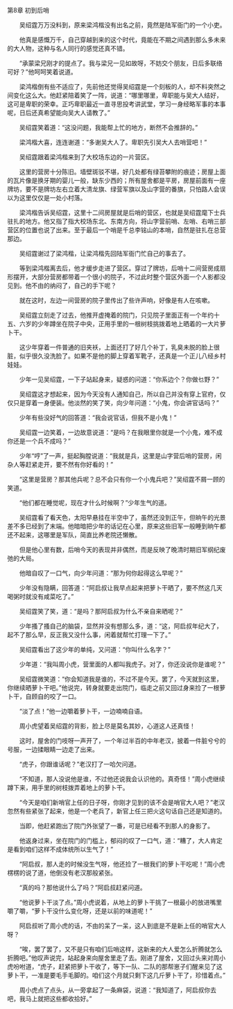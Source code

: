 第8章 初到后哨

　　吴绍霆万万没料到，原来梁鸿楷没有出名之前，竟然是陆军衙门的一个小吏。

　　他真是感慨万千，自己穿越到来的这个时代，竟能在不期之间遇到那么多未来的大人物，这种与名人同行的感觉还真不错。

　　“承蒙梁兄刚才的提点了。我与梁兄一见如故呀，不妨交个朋友，日后多联络可好？”他呵呵笑着说道。

　　梁鸿楷倒有些不适应了，先前他还觉得吴绍霆是一个刻板的人，却不料突然之间变化这么大。他赶紧陪着笑了一阵，说道：“哪里哪里，卑职能与吴大人结好，这可是卑职的荣幸。正巧卑职最近一直寻思投考讲武堂，学习一身经略军事的本事呢，日后还真希望能向吴大人请教了。”

　　吴绍霆笑着道：“这没问题，我能帮上忙的地方，断然不会推辞的。”

　　梁鸿楷大喜，连连谢道：“多谢吴大人了。卑职先引吴大人去哨营吧！”

　　吴绍霆跟着梁鸿楷来到了大校场东边的一片营区。

　　这里的营房十分陈旧。墙壁斑驳不堪，好几处都有绿苔攀附的痕迹；房屋上面的瓦片像是换牙期的婴儿一般，缺东少西的；所有屋舍都是平房，房屋前面有一座牌坊，要不是牌坊左右立着大清龙旗、绿营军旗以及山字营的番旗，只怕路人会误以为这里仅仅是一处小村落。

　　梁鸿楷告诉吴绍霆，这里十二间房屋就是后哨的营区，也就是吴绍霆麾下士兵驻扎的地方。他又指了指大校场东北、东南方向，将山字营前哨、左哨、右哨三部营区的位置也说了出来。至于最后一个哨是千总李铭山的本哨，自然是驻扎在总营那边。

　　吴绍霆谢过了梁鸿楷，让梁鸿楷先回陆军衙门忙自己的事去了。

　　等到梁鸿楷离去后，他才缓步走进了营区。穿过了牌坊，后哨十二间营房成扇形摆开，大部分营房都带着一个很小的院子，不过此时整个营区外面一个人影都没见到。他不由的纳闷了，自己的手下呢？

　　就在这时，左边一间营房的院子里传出了些许声响，好像是有人在咳嗽。

　　吴绍霆立刻走了过去，他推开虚掩着的院门，只见院子里面正有一个年约十五、六岁的少年蹲坐在院子中央，正用手里的一根树枝挑拨着地上晒着的一大片萝卜干。

　　这少年穿着一件普通的旧夹袄，上面还打了好几个补丁，乳臭未脱的脸上很脏，似乎很久没洗脸了。如果不是他的脚上穿着军靴子，还真是一个正儿八经乡村娃娃。

　　少年一见吴绍霆，一下子站起身来，疑惑的问道：“你系边个？你做乜野？”

　　吴绍霆这才想起来，因为今天没有人通知自己，所以自己并没有穿上官府，仅仅只是穿着一身便装。他淡然的笑了笑，向少年问道：“小鬼，你会讲官话吗？”

　　少年有些没好气的回答道：“我会说官话，但我不是小鬼！”

　　吴绍霆一边笑着，一边故意说道：“是吗？在我眼里你就是一个小鬼，难不成你还是一个兵不成吗？”

　　少年“哼”了一声，挺起胸膛说道：“我就是兵，这里是山字营后哨的营房，闲杂人等赶紧走开，要不然有你好看的！”

　　“这里是营房？那其他兵呢？总不会只有你一个小鬼兵吧？”吴绍霆不屑一顾的笑道。

　　“他们都在睡觉呢，现在才什么时候啊？”少年生气的道。

　　吴绍霆看了看天色，太阳早悬挂在半空中了，虽然还没到正午，但晌午的光景差不多已经到了末端。他暗暗把少年的话记在心里，原来这些旧军一般睡到晌午都还不起来，这哪里是军队，简直比养老院还懒散。

　　但是他心里有数，后哨今天的表现并非偶然，而是反映了晚清时期旧军纲纪废弛的大局。

　　他暗自叹了一口气，向少年问道：“那为何你起得这么早呢？”

　　少年没有隐瞒，回答道：“阿启叔让我早点起来把萝卜干晒了，要不然这几天喝粥时就没有咸菜吃了。”

　　吴绍霆笑了笑，道：“是吗？那阿启叔为什么不亲自来晒呢？”

　　少年搔了搔自己的脑袋，显然并没有想那么多，道：“这，阿启叔年纪大了，起不了那么早，反正我又没什么事，闲着就帮忙打理一下了。”

　　吴绍霆看出了这少年的单纯，又问道：“你叫什么名字？”

　　少年道：“我叫周小虎，营里面的人都叫我虎子。对了，你还没说你是谁呢？”

　　吴绍霆微笑道：“你会知道我是谁的，不过不是今天。罢了，今天就到这里，你继续晒萝卜干吧。”他说完，转身就要走出院门，临走之前又回过身来捡了一根萝卜干，自顾自的咬了一口。

　　“淡了点！”他一边嚼着萝卜干，一边喃喃自语。

　　周小虎望着吴绍霆的背影，脸上尽是莫名其妙，心道这人还真怪！

　　这时，屋舍的门吱呀一声开了，一个年过半百的中年老汉，披着一件脏兮兮的号服，一边揉眼睛一边走了出来。

　　“虎子，你跟谁话呢？”老汉打了一哈欠问道。

　　“不知道，那人没说他是谁，不过他还说我会认识他的。真奇怪！”周小虎继续蹲下来，用手里的树枝拨弄着地上的萝卜干。

　　“今天是咱们新哨官上任的日子呀，你刚才见到的该不会是哨官大人吧？”老汉忽然有些紧张了起来，他是一个老兵了，新官上任三把火这句话自己还是知道的。

　　当即，他赶紧跑出了院门外张望了一番，可是已经看不到那人的身影了。

　　他返身过来，坐在院门的门槛上，郁闷的叹了一口气，道：“糟了，大人肯定是看到咱们这样不成体统所以生气了！”

　　“阿启叔，那人走的时候没生气呀，他还捡了一根我们的萝卜干吃呢！”周小虎楞楞的说了道，他倒没有老汉那般紧张。

　　“真的吗？那他说什么了吗？”阿启叔赶紧问道。

　　“他说萝卜干淡了点。”周小虎说着，从地上的萝卜干挑了一根最小的放进嘴里嚼了嚼，“萝卜干没什么变化呀，还是以前的味道呢！”

　　阿启叔听了周小虎的话，不由的呆了一呆，这人到底是不是新上任的哨官大人呀？

　　“唉，罢了罢了，又不是只有咱们后哨这样，这新来的大人爱怎么折腾就怎么折腾吧。”他叹声说完，站起身来向屋舍里走了去。刚进了屋舍，又回过头来对周小虎吩咐道，“虎子，赶紧把萝卜干收了，等下一队、二队的那帮崽子们醒来见了这萝卜干，一准是要毛手毛脚的。咱们这个月就只剩下这几斤萝卜干了，珍惜着点。”

　　周小虎点了点头，从一旁拿起了一条麻袋，说道：“我知道了，阿启叔你去吧，我马上就把这些都收拾好。”
